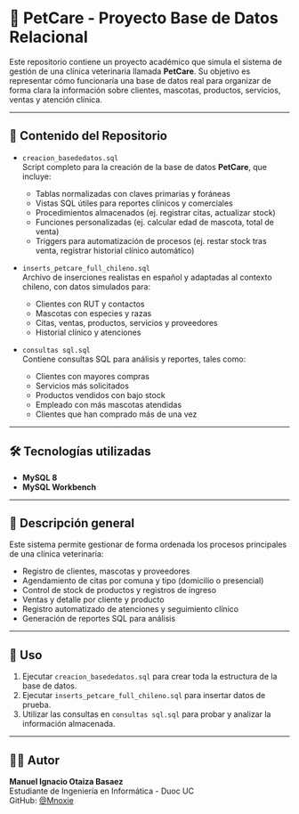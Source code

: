 # 🐾 PetCare - Proyecto Base de Datos Relacional

Este repositorio contiene un proyecto académico que simula el sistema de gestión de una clínica veterinaria llamada **PetCare**. Su objetivo es representar cómo funcionaría una base de datos real para organizar de forma clara la información sobre clientes, mascotas, productos, servicios, ventas y atención clínica.

---

## 📂 Contenido del Repositorio

- `creacion_basededatos.sql`  
  Script completo para la creación de la base de datos **PetCare**, que incluye:
  - Tablas normalizadas con claves primarias y foráneas
  - Vistas SQL útiles para reportes clínicos y comerciales
  - Procedimientos almacenados (ej. registrar citas, actualizar stock)
  - Funciones personalizadas (ej. calcular edad de mascota, total de venta)
  - Triggers para automatización de procesos (ej. restar stock tras venta, registrar historial clínico automático)

- `inserts_petcare_full_chileno.sql`  
  Archivo de inserciones realistas en español y adaptadas al contexto chileno, con datos simulados para:
  - Clientes con RUT y contactos
  - Mascotas con especies y razas
  - Citas, ventas, productos, servicios y proveedores
  - Historial clínico y atenciones

- `consultas sql.sql`  
  Contiene consultas SQL para análisis y reportes, tales como:
  - Clientes con mayores compras
  - Servicios más solicitados
  - Productos vendidos con bajo stock
  - Empleado con más mascotas atendidas
  - Clientes que han comprado más de una vez

---

## 🛠 Tecnologías utilizadas

- **MySQL 8**
- **MySQL Workbench**

---

## 📌 Descripción general

Este sistema permite gestionar de forma ordenada los procesos principales de una clínica veterinaria:

- Registro de clientes, mascotas y proveedores
- Agendamiento de citas por comuna y tipo (domicilio o presencial)
- Control de stock de productos y registros de ingreso
- Ventas y detalle por cliente y producto
- Registro automatizado de atenciones y seguimiento clínico
- Generación de reportes SQL para análisis

---

## 📎 Uso

1. Ejecutar `creacion_basededatos.sql` para crear toda la estructura de la base de datos.
2. Ejecutar `inserts_petcare_full_chileno.sql` para insertar datos de prueba.
3. Utilizar las consultas en `consultas sql.sql` para probar y analizar la información almacenada.

---

## 👨‍💻 Autor

**Manuel Ignacio Otaiza Basaez**  
Estudiante de Ingeniería en Informática - Duoc UC  
GitHub: [@Mnoxie](https://github.com/Mnoxie)
